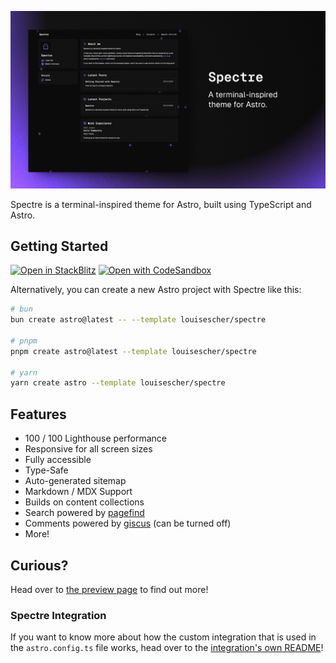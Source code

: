 ![Spectre, a terminal-inspired theme for Astro.](./images/README.png)

Spectre is a terminal-inspired theme for Astro, built using TypeScript and Astro.

## Getting Started

[![Open in StackBlitz](https://developer.stackblitz.com/img/open_in_stackblitz.svg)](https://stackblitz.com/github/louisescher/spectre/tree/main)
[![Open with CodeSandbox](https://assets.codesandbox.io/github/button-edit-lime.svg)](https://codesandbox.io/p/sandbox/github/louisescher/spectre/tree/main)

Alternatively, you can create a new Astro project with Spectre like this:

```bash
# bun
bun create astro@latest -- --template louisescher/spectre

# pnpm
pnpm create astro@latest --template louisescher/spectre

# yarn
yarn create astro --template louisescher/spectre
```

## Features

- 100 / 100 Lighthouse performance
- Responsive for all screen sizes
- Fully accessible
- Type-Safe
- Auto-generated sitemap
- Markdown / MDX Support
- Builds on content collections
- Search powered by [pagefind](https://pagefind.app)
- Comments powered by [giscus](https://giscus.app) (can be turned off)
- More!

## Curious?

Head over to [the preview page](https://spectre.louisescher.dev) to find out more!

### Spectre Integration

If you want to know more about how the custom integration that is used in the `astro.config.ts` file works, head over to the [integration's own README](https://github.com/louisescher/spectre/tree/master/package)!